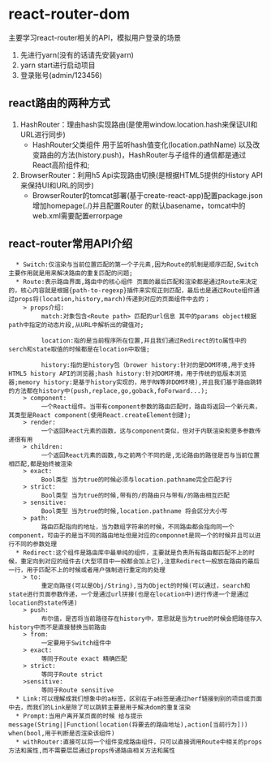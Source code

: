 # react-router-dom
 
 主要学习react-router相关的API，模拟用户登录的场景
 
 1. 先进行yarn(没有的话请先安装yarn)
 2. yarn start进行启动项目
 3. 登录账号(admin/123456)
 
  ## react路由的两种方式
 
  1. HashRouter：理由hash实现路由(是使用window.location.hash来保证UI和URL进行同步)
      * HashRouter父类组件 用于监听hash值变化(location.pathName) 以及改变路由的方法(history.push)，HashRouter与子组件的通信都是通过React高阶组件<Provider>和<Consumer>;
  2. BrowserRouter：利用h5 Api实现路由切换(是根据HTML5提供的History API来保持UI和URL的同步)
      * BrowserRouter的tomcat部署(基于create-react-app)配置package.json  增加homepage(./)并且配置Router 的默认basename，tomcat中的web.xml需要配置errorpage
 
 ## react-router常用API介绍
 
      * Switch:仅渲染与当前位置匹配的第一个子元素,因为Route的机制是顺序匹配,Switch主要作用就是用来解决路由的重复匹配的问题;
      * Route:表示路由界面,路由中的核心组件 页面的最后匹配和渲染都是通过Route来决定的，核心内容就是根据{path-to-regexp}插件来实现正则匹配，最后也是通过Route组件通过props将(location,history,march)传递到对应的页面组件中去的；
        > props介绍:
             match:对象包含<Route path> 匹配的url信息 其中的params object根据path中指定的动态片段,从URL中解析出的键值对;

             location:指的是当前程序所在位置,并且我们通过Redirect的to属性中的serch和state取值的时候都是在location中取值;

             history:指的是history包（brower history:针对的是DOM环境,用于支持HTML5 history API的浏览器;hash history:针对DOM环境，用于传统的低版本浏览器;memory history:是基于history实现的，用于RN等非DOM环境),并且我们基于路由跳转的方法都在history中(push,replace,go,goback,foForward...);
        > component:
             一个React组件。当带有component参数的路由匹配时，路由将返回一个新元素，其类型是React component(使用React.createElement创建);
        > render:
             一个返回React元素的函数，这与component类似，但对于内联渲染和更多参数传递很有用
        > children:
             一个返回React元素的函数,与之前两个不同的是,无论路由的路径是否与当前位置相匹配,都是始终被渲染
        > exact:
             Bool类型 当为true的时候必须与location.pathname完全匹配才行
        > strict:
             Bool类型 当为true的时候,带有的/的路由只与带有/的路由相互匹配 
        > sensitive: 
             Bool类型 当为true的时候,location.pathname 将会区分大小写
        > path:
             路由匹配指向的地址，当为数组字符串的时候，不同路由都会指向同一个component，可由于的是当不同的路由地址但是对应的componnet是同一个的时候并且可以进行不同的参数处理
      * Redirect:这个组件是路由库中最单纯的组件，主要就是负责所有路由都匹配不上的时候，重定向到对应的组件去(大型项目中一般都会加上它),注意Redirect一般放在路由的最后一行，用于匹配不上的时候或者用户强制进行重定向的处理
        > to:
             重定向路径(可以是Obj/String),当为Object的时候(可以通过，search和state进行页面参数传递，一个是通过url拼接(也是在location中)进行传递一个是通过location的state传递)
        > push:
             布尔值，是否将当前路径存在history中，意思就是当为true的时候会把路径存入history中而不是直接替换当前路由
        > from:
             一定要用于Switch组件中
        > exact:
             等同于Route exact 精确匹配
        > strict:
             等同于Route strict
        >sensitive:
             等同于Route sensitive
      * Link:可以理解成我们想象中的a标签，区别在于a标签是通过herf链接到别的项目或页面中去，而我们的Link是除了可以跳转主要是用于解决dom的重复渲染
      * Prompt:当用户离开某页面的时候 给与提示 message(String||Function(location(将要去的路由地址),action[当前行为])) when(bool,用于判断是否渲染该组件)
      * withRouter:直接可以将一个组件变成路由组件，只可以直接调用Route中相关的props方法和属性,而不需要层层通过props传递路由相关方法和属性
 